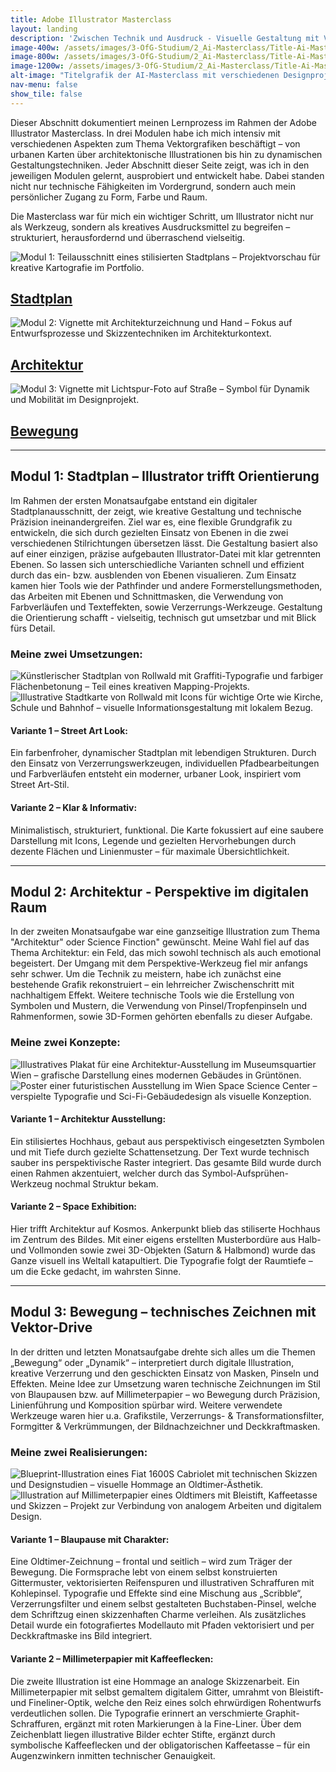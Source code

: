 ```yaml
---
title: Adobe Illustrator Masterclass
layout: landing
description: 'Zwischen Technik und Ausdruck - Visuelle Gestaltung mit Vektorgrafiken'
image-400w: /assets/images/3-OfG-Studium/2_Ai-Masterclass/Title-Ai-Masterclass-400w.jpg
image-800w: /assets/images/3-OfG-Studium/2_Ai-Masterclass/Title-Ai-Masterclass-800w.jpg
image-1200w: /assets/images/3-OfG-Studium/2_Ai-Masterclass/Title-Ai-Masterclass-1200w.jpg
alt-image: "Titelgrafik der AI-Masterclass mit verschiedenen Designprojekten – visuelle Vorschau auf modulare Kreativarbeiten im digitalen Portfolio."
nav-menu: false
show_tile: false
---
```


<div id="main">
    <div class="inner">

  <!-- One -->
  <section id="Einleitung Ai-Masterclass">
    <p>Dieser Abschnitt dokumentiert meinen Lernprozess im Rahmen der Adobe Illustrator Masterclass. In drei Modulen habe ich mich intensiv mit verschiedenen Aspekten zum Thema Vektorgrafiken beschäftigt – von urbanen Karten über architektonische Illustrationen bis hin zu dynamischen Gestaltungstechniken. Jeder Abschnitt dieser Seite zeigt, was ich in den jeweiligen Modulen gelernt, ausprobiert und entwickelt habe. Dabei standen nicht nur technische Fähigkeiten im Vordergrund, sondern auch mein persönlicher Zugang zu Form, Farbe und Raum.</p>
    <p>Die Masterclass war für mich ein wichtiger Schritt, um Illustrator nicht nur als Werkzeug, sondern als kreatives Ausdrucksmittel zu begreifen – strukturiert, herausfordernd und überraschend vielseitig.</p>
  </section>

  <!-- Two -->
  <section class="bricks">
    <article class="style1">
      <span class="image">
        <img alt="Modul 1: Teilausschnitt eines stilisierten Stadtplans – Projektvorschau für kreative Kartografie im Portfolio."
          src="assets/images/3-OfG-Studium/2_Ai-Masterclass/Ai-Masterclass_Modul-01-375w.jpg" >
      </span>
      <a href="#modul-1">
        <h2>Stadtplan</h2>
      </a>
    </article>
    <article class="style2">
      <span class="image">
        <img alt="Modul 2: Vignette mit Architekturzeichnung und Hand – Fokus auf Entwurfsprozesse und Skizzentechniken im Architekturkontext."
          src="assets/images/3-OfG-Studium/2_Ai-Masterclass/Ai-Masterclass_Modul-02-375w.jpg" >
      </span>
      <a href="#modul-2">
        <h2>Architektur</h2>
      </a>
    </article>
    <article class="style3">
      <span class="image">
        <img alt="Modul 3: Vignette mit Lichtspur-Foto auf Straße – Symbol für Dynamik und Mobilität im Designprojekt."
          src="assets/images/3-OfG-Studium/2_Ai-Masterclass/Ai-Masterclass_Modul-03-375w.jpg" >
      </span>
      <a href="#modul-3">
        <h2>Bewegung</h2>
      </a>
    </article>
  </section>
  <hr />

  <!-- Three -->
  <section id="modul-1" class="anchor">
    <h2>Modul 1: Stadtplan – Illustrator trifft Orientierung</h2>
    <p>Im Rahmen der ersten Monatsaufgabe entstand ein digitaler Stadtplanausschnitt, der zeigt, wie kreative Gestaltung und technische Präzision ineinandergreifen. Ziel war es, eine flexible Grundgrafik zu entwickeln, die sich durch gezielten Einsatz von Ebenen in die zwei verschiedenen Stilrichtungen übersetzen lässt. Die Gestaltung basiert also auf einer einzigen, präzise aufgebauten Illustrator-Datei mit klar getrennten Ebenen. So lassen sich unterschiedliche Varianten schnell und effizient durch das ein- bzw. ausblenden von Ebenen visualieren. Zum Einsatz kamen hier Tools wie der Pathfinder und andere Formerstellungsmethoden, das Arbeiten mit Ebenen und Schnittmasken, die Verwendung von Farbverläufen und Texteffekten, sowie Verzerrungs-Werkzeuge. Gestaltung die Orientierung schafft - vielseitig, technisch gut umsetzbar und mit Blick fürs Detail.</p>
    <h3 style="text-align: left;">Meine zwei Umsetzungen:</h3>
    <image-compare class="image image__center" data-position="center center">
        <img 
          slot="image-1" 
          alt="Künstlerischer Stadtplan von Rollwald mit Graffiti-Typografie und farbiger Flächenbetonung – Teil eines kreativen Mapping-Projekts." 
          src="{% link /assets/images/3-OfG-Studium/2_Ai-Masterclass/Ai-Masterclass_Modul-01_Stadtplan-Version1-1200w.jpg %}"
          srcset="
            {% link /assets/images/3-OfG-Studium/2_Ai-Masterclass/Ai-Masterclass_Modul-01_Stadtplan-Version1-100w.jpg %} 100w
            , {% link /assets/images/3-OfG-Studium/2_Ai-Masterclass/Ai-Masterclass_Modul-01_Stadtplan-Version1-400w.jpg %} 400w
            , {% link /assets/images/3-OfG-Studium/2_Ai-Masterclass/Ai-Masterclass_Modul-01_Stadtplan-Version1-800w.jpg %} 800w
            , {% link /assets/images/3-OfG-Studium/2_Ai-Masterclass/Ai-Masterclass_Modul-01_Stadtplan-Version1-1200w.jpg %} 1200w
          "
          sizes="50vw"
        />
        <img 
          slot="image-2" 
          alt="Illustrative Stadtkarte von Rollwald mit Icons für wichtige Orte wie Kirche, Schule und Bahnhof – visuelle Informationsgestaltung mit lokalem Bezug." 
          src="{% link /assets/images/3-OfG-Studium/2_Ai-Masterclass/Ai-Masterclass_Modul-01_Stadtplan-Version2-1200w.jpg %}"
          srcset="
            {% link /assets/images/3-OfG-Studium/2_Ai-Masterclass/Ai-Masterclass_Modul-01_Stadtplan-Version2-100w.jpg %} 100w
            , {% link /assets/images/3-OfG-Studium/2_Ai-Masterclass/Ai-Masterclass_Modul-01_Stadtplan-Version2-400w.jpg %} 400w
            , {% link /assets/images/3-OfG-Studium/2_Ai-Masterclass/Ai-Masterclass_Modul-01_Stadtplan-Version2-800w.jpg %} 800w
            , {% link /assets/images/3-OfG-Studium/2_Ai-Masterclass/Ai-Masterclass_Modul-01_Stadtplan-Version2-1200w.jpg %} 1200w
          "
          sizes="50vw"
        />
    </image-compare>
    <div class="row">
      <div class="6u 12u$(medium)">
        <h4>Variante 1 – Street Art Look:</h4>
        <p>Ein farbenfroher, dynamischer Stadtplan mit lebendigen Strukturen. Durch den Einsatz von Verzerrungswerkzeugen, individuellen Pfadbearbeitungen und Farbverläufen entsteht ein moderner, urbaner Look, inspiriert vom Street Art-Stil.</p>
      </div>
      <div class="6u 12u$(medium)">
        <h4>Variante 2 – Klar & Informativ:</h4>
        <p>Minimalistisch, strukturiert, funktional. Die Karte fokussiert auf eine saubere Darstellung mit Icons, Legende und gezielten Hervorhebungen durch dezente Flächen und Linienmuster – für maximale Übersichtlichkeit.</p>
      </div>
    </div>
  </section>

  <hr />

  <!-- Four -->
  <section id="modul-2" class="anchor">
    <h2>Modul 2: Architektur - Perspektive im digitalen Raum</h2>
    <p>In der zweiten Monatsaufgabe war eine ganzseitige Illustration zum Thema "Architektur" oder Science Finction" gewünscht. Meine Wahl fiel auf das Thema Architektur: ein Feld, das mich sowohl technisch als auch emotional begeistert. Der Umgang mit dem Perspektive-Werkzeug fiel mir anfangs sehr schwer. Um die Technik zu meistern, habe ich zunächst eine bestehende Grafik rekonstruiert – ein lehrreicher Zwischenschritt mit nachhaltigem Effekt. Weitere technische Tools wie die Erstellung von Symbolen und Mustern, die Verwendung von Pinsel/Tropfenpinseln und Rahmenformen, sowie 3D-Formen gehörten ebenfalls zu dieser Aufgabe.</p>
    <h3 style="text-align: left;">Meine zwei Konzepte:</h3>
    <image-compare class="image image__center" data-position="center center">
        <img 
          slot="image-1" 
          alt="Illustratives Plakat für eine Architektur-Ausstellung im Museumsquartier Wien – grafische Darstellung eines modernen Gebäudes in Grüntönen." 
          src="{% link /assets/images/3-OfG-Studium/2_Ai-Masterclass/Ai-Masterclass_Modul-02_Perspektive-Version1-1200w.jpg %}"
          srcset="
            {% link /assets/images/3-OfG-Studium/2_Ai-Masterclass/Ai-Masterclass_Modul-02_Perspektive-Version1-100w.jpg %} 100w
            , {% link /assets/images/3-OfG-Studium/2_Ai-Masterclass/Ai-Masterclass_Modul-02_Perspektive-Version1-400w.jpg %} 400w
            , {% link /assets/images/3-OfG-Studium/2_Ai-Masterclass/Ai-Masterclass_Modul-02_Perspektive-Version1-800w.jpg %} 800w
            , {% link /assets/images/3-OfG-Studium/2_Ai-Masterclass/Ai-Masterclass_Modul-02_Perspektive-Version1-1200w.jpg %} 1200w
          "
          sizes="40vw"
        />
        <img 
          slot="image-2" 
          alt="Poster einer futuristischen Ausstellung im Wien Space Science Center – verspielte Typografie und Sci-Fi-Gebäudedesign als visuelle Konzeption." 
          src="{% link /assets/images/3-OfG-Studium/2_Ai-Masterclass/Ai-Masterclass_Modul-02_Perspektive-Version2-1200w.jpg %}"
          srcset="
            {% link /assets/images/3-OfG-Studium/2_Ai-Masterclass/Ai-Masterclass_Modul-02_Perspektive-Version2-100w.jpg %} 100w
            , {% link /assets/images/3-OfG-Studium/2_Ai-Masterclass/Ai-Masterclass_Modul-02_Perspektive-Version2-400w.jpg %} 400w
            , {% link /assets/images/3-OfG-Studium/2_Ai-Masterclass/Ai-Masterclass_Modul-02_Perspektive-Version2-800w.jpg %} 800w
            , {% link /assets/images/3-OfG-Studium/2_Ai-Masterclass/Ai-Masterclass_Modul-02_Perspektive-Version2-1200w.jpg %} 1200w
          "
          sizes="40vw"
        />
    </image-compare>
    <div class="row">
      <div class="6u 12u$(medium)">
        <h4>Variante 1 – Architektur Ausstellung:</h4>
        <p>Ein stilisiertes Hochhaus, gebaut aus perspektivisch eingesetzten Symbolen und mit Tiefe durch gezielte Schattensetzung. Der Text wurde technisch sauber ins perspektivische Raster integriert. Das gesamte Bild wurde durch einen Rahmen akzentuiert, welcher durch das Symbol-Aufsprühen-Werkzeug nochmal Struktur bekam.</p>
      </div>
      <div class="6u 12u$(medium)">
        <h4>Variante 2 – Space Exhibition:</h4>
        <p>Hier trifft Architektur auf Kosmos. Ankerpunkt blieb das stiliserte Hochhaus im Zentrum des Bildes. Mit einer eigens erstellten Musterbordüre aus Halb- und Vollmonden sowie zwei 3D-Objekten (Saturn & Halbmond) wurde das Ganze visuell ins Weltall katapultiert. Die Typografie folgt der Raumtiefe – um die Ecke gedacht, im wahrsten Sinne.</p>
      </div>
    </div>
  </section>

  <hr />

  <!-- Five -->
  <section id="modul-3" class="anchor">
    <h2>Modul 3: Bewegung – technisches Zeichnen mit Vektor-Drive</h2>
    <p>In der dritten und letzten Monatsaufgabe drehte sich alles um die Themen „Bewegung“ oder „Dynamik“ – interpretiert durch digitale Illustration, kreative Verzerrung und den geschickten Einsatz von Masken, Pinseln und Effekten. Meine Idee zur Umsetzung waren technische Zeichnungen im Stil von Blaupausen bzw. auf Millimeterpapier – wo Bewegung durch Präzision, Linienführung und Komposition spürbar wird. Weitere verwendete Werkzeuge waren hier u.a. Grafikstile, Verzerrungs- & Transformationsfilter, Formgitter & Verkrümmungen, der Bildnachzeichner und Deckkraftmasken.</p>
    <h3 style="text-align: left;">Meine zwei Realisierungen:</h3>
    <image-compare class="image" data-position="center center">
        <img 
          slot="image-1" 
          alt="Blueprint-Illustration eines Fiat 1600S Cabriolet mit technischen Skizzen und Designstudien – visuelle Hommage an Oldtimer-Ästhetik." 
          src="{% link /assets/images/3-OfG-Studium/2_Ai-Masterclass/Ai-Masterclass_Modul-03_Auto-Version1-1200w.jpg %}"
          srcset="
            {% link /assets/images/3-OfG-Studium/2_Ai-Masterclass/Ai-Masterclass_Modul-03_Auto-Version1-100w.jpg %} 100w
            , {% link /assets/images/3-OfG-Studium/2_Ai-Masterclass/Ai-Masterclass_Modul-03_Auto-Version1-400w.jpg %} 400w
            , {% link /assets/images/3-OfG-Studium/2_Ai-Masterclass/Ai-Masterclass_Modul-03_Auto-Version1-800w.jpg %} 800w
            , {% link /assets/images/3-OfG-Studium/2_Ai-Masterclass/Ai-Masterclass_Modul-03_Auto-Version1-1200w.jpg %} 1200w
          "
          sizes="90vw"
        />
        <img 
          slot="image-2" 
          alt="Illustration auf Millimeterpapier eines Oldtimers mit Bleistift, Kaffeetasse und Skizzen – Projekt zur Verbindung von analogem Arbeiten und digitalem Design." 
          src="{% link /assets/images/3-OfG-Studium/2_Ai-Masterclass/Ai-Masterclass_Modul-03_Auto-Version2-1200w.jpg %}"
          srcset="
            {% link /assets/images/3-OfG-Studium/2_Ai-Masterclass/Ai-Masterclass_Modul-03_Auto-Version2-100w.jpg %} 100w
            , {% link /assets/images/3-OfG-Studium/2_Ai-Masterclass/Ai-Masterclass_Modul-03_Auto-Version2-400w.jpg %} 400w
            , {% link /assets/images/3-OfG-Studium/2_Ai-Masterclass/Ai-Masterclass_Modul-03_Auto-Version2-800w.jpg %} 800w
            , {% link /assets/images/3-OfG-Studium/2_Ai-Masterclass/Ai-Masterclass_Modul-03_Auto-Version2-1200w.jpg %} 1200w
          "
          sizes="90vw"
        />
    </image-compare>
    <div class="row">
      <div class="6u 12u$(medium)">
        <h4>Variante 1 – Blaupause mit Charakter:</h4>
        <p>Eine Oldtimer-Zeichnung – frontal und seitlich – wird zum Träger der Bewegung. Die Formsprache lebt von einem selbst konstruierten Gittermuster, vektorisierten Reifenspuren und illustrativen Schraffuren mit Kohlepinsel. Typografie und Effekte sind eine Mischung aus „Scribble“, Verzerrungsfilter und einem selbst gestalteten Buchstaben-Pinsel, welche dem Schriftzug einen skizzenhaften Charme verleihen. Als zusätzliches Detail wurde ein fotografiertes Modellauto mit Pfaden vektorisiert und per Deckkraftmaske ins Bild integriert.</p>
      </div>
      <div class="6u 12u$(medium)">
        <h4>Variante 2 – Millimeterpapier mit Kaffeeflecken:</h4>
        <p>Die zweite Illustration ist eine Hommage an analoge Skizzenarbeit. Ein Millimeterpapier mit selbst gemaltem digitalem Gitter, umrahmt von Bleistift- und Fineliner-Optik, welche den Reiz eines solch ehrwürdigen Rohentwurfs verdeutlichen sollen. Die Typografie erinnert an verschmierte Graphit-Schraffuren, ergänzt mit roten Markierungen à la Fine-Liner. Über dem Zeichenblatt liegen illustrative Bilder echter Stifte, ergänzt durch symbolische Kaffeeflecken und der obligatorischen Kaffeetasse – für ein Augenzwinkern inmitten technischer Genauigkeit. </p>
      </div>
    </div>
  </section>
</div>